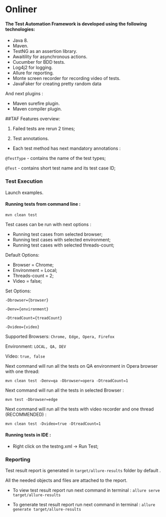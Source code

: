 # Onliner
#### The Test Automation Framework is developed using the following technologies:

- Java 8.
- Maven.
- TestNG as an assertion library.
- Awaitility for asynchronous actions.
- Cucumber for BDD tests.
- Log4j2 for logging.
- Allure for reporting. 
- Monte screen recorder for recording video of tests.
- JavaFaker for creating pretty random data

And next plugins :

- Maven surefire plugin.
- Maven compiler plugin.

##TAF Features overview:

1. Failed tests are rerun 2 times;

2. Test annotations.

- Each test method has next mandatory annotations :

```@TestType``` - contains the name of the test types;

```@Test``` - contains  short test name and its test case ID;

### Test Execution

Launch examples.

#### Running tests from command line :
```mvn clean test```

Test cases can be run with next options :

- Running test cases from selected browser;
- Running test cases with selected environment;
- Running test cases with selected threads-count;

Default Options:

- Browser = Chrome;
- Environment = Local;
- Threads-count = 2;
- Video = false;

Set Options:

```-Dbrowser={browser}```

```-Denv={environment}```

```-DtreadCount={treadCount}```

```-Dvideo={video}```

Supported Browsers: ```Chrome, Edge, Opera, Firefox```

Environment: ```LOCAL, QA, DEV```

Video: ```true, false```

Next command will run all the tests on QA environment in Opera browser with one thread:

```mvn clean test -Denv=qa -Dbrowser=opera -DtreadCount=1```

Next command will run all the tests in selected Browser :

```mvn test -Dbrowser=edge```

Next command will run all the tests with video recorder and one thread (RECOMMENDED) :

```mvn clean test -Dvideo=true -DtreadCount=1```

#### Running tests in IDE :

- Right click on the testng.xml -> Run Test;

### Reporting

Test result report is generated in ```target/allure-results``` folder by default .

All the needed objects and files are attached to the report.

- To view test result report run next command in terminal :
```allure serve target/allure-results```

- To generate test result report run next command in terminal :
```allure generate target/allure-results ```
